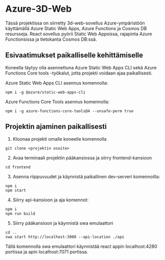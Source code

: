 # Azure-3D-Web

Tässä projektissa on siirretty 3d-web-sovellus Azure-ympäristöön käyttämällä Azure Static Web Apps, Azure Functions ja Cosmos DB resursseja. React sovellus pyörii Static Web Appsissa, rajapinta Azure Functionsissa ja tietokanta Cosmos DB:ssä.

## Esivaatimukset paikalliselle kehittämiselle

Koneella täytyy olla asennettuna Azure Static Web Apps CLI sekä Azure Functions Core tools -työkalut, jotta projekti voidaan ajaa paikallisesti.

Azure Static Web Apps CLI asennus komennolla:
```
npm i -g @azure/static-web-apps-cli
```
Azure Functions Core Tools asennus komennolla:
```
npm i -g azure-functions-core-tools@4 --unsafe-perm true
```

## Projektin ajaminen paikallisesti

1. Kloonaa projekti omalle koneelle komennolla
```
git clone <projektin osoite>
```
2. Avaa terminaali projektin pääkansiossa ja siirry frontend-kansioon
```
cd frontend
```
3. Asenna riippuvuudet ja käynnistä paikallinen dev-serveri komennoilla:
```
npm i
npm start
```
4. Siirry api-kansioon ja aja komennot:
```
npm i
npm run build
```
5. Siirry pääkansioon ja käynnistä swa emulaattori
```
cd ..
swa start http://localhost:3000 --api-location ./api
```
Tällä komennolla swa emulaattori käynnistää react appin localhost:4280 portissa ja apin localhost:7071 portissa.

 
